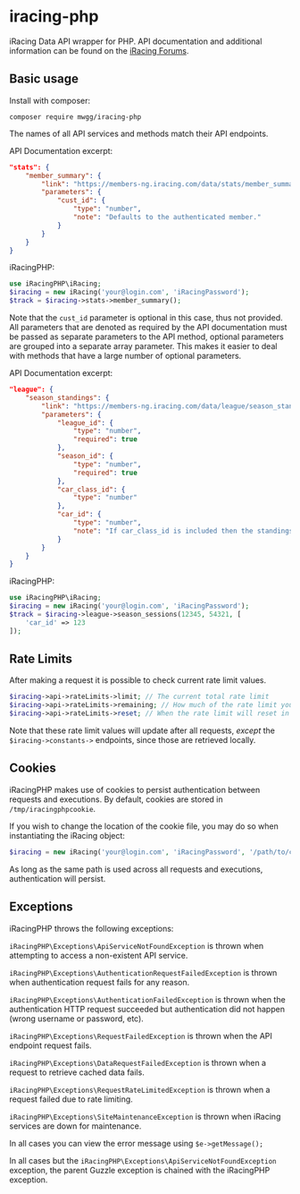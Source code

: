 # iracing-php
iRacing Data API wrapper for PHP. API documentation and additional information can be found on the [iRacing Forums](https://forums.iracing.com/discussion/15068/general-availability-of-data-api/p1).

## Basic usage

Install with composer:
```
composer require mwgg/iracing-php
```
The names of all API services and methods match their API endpoints.

API Documentation excerpt:
```json
"stats": {
    "member_summary": {
        "link": "https://members-ng.iracing.com/data/stats/member_summary",
        "parameters": {
            "cust_id": {
                "type": "number",
                "note": "Defaults to the authenticated member."
            }
        }
    }
}
```
iRacingPHP:
```php
use iRacingPHP\iRacing;
$iracing = new iRacing('your@login.com', 'iRacingPassword');
$track = $iracing->stats->member_summary();
```
Note that the `cust_id` parameter is optional in this case, thus not provided. All parameters that are denoted as required by the API documentation must be passed as separate parameters to the API method, optional parameters are grouped into a separate array parameter. This makes it easier to deal with methods that have a large number of optional parameters.

API Documentation excerpt:
```json
"league": {
    "season_standings": {
        "link": "https://members-ng.iracing.com/data/league/season_standings",
        "parameters": {
            "league_id": {
                "type": "number",
                "required": true
            },
            "season_id": {
                "type": "number",
                "required": true
            },
            "car_class_id": {
                "type": "number"
            },
            "car_id": {
                "type": "number",
                "note": "If car_class_id is included then the standings are for the car in that car class, otherwise they are for the car across car classes."
            }
        }
    }
}
```
iRacingPHP:
```php
use iRacingPHP\iRacing;
$iracing = new iRacing('your@login.com', 'iRacingPassword');
$track = $iracing->league->season_sessions(12345, 54321, [
    'car_id' => 123
]);
```

## Rate Limits
After making a request it is possible to check current rate limit values.
```php
$iracing->api->rateLimits->limit; // The current total rate limit
$iracing->api->rateLimits->remaining; // How much of the rate limit you have remaining
$iracing->api->rateLimits->reset; // When the rate limit will reset in epoch timestamp
```
Note that these rate limit values will update after all requests, *except* the `$iracing->constants->` endpoints, since those are retrieved locally.

## Cookies
iRacingPHP makes use of cookies to persist authentication between requests and executions. By default, cookies are stored in `/tmp/iracingphpcookie`.

If you wish to change the location of the cookie file, you may do so when instantiating the iRacing object:

```php
$iracing = new iRacing('your@login.com', 'iRacingPassword', '/path/to/cookies');
```

As long as the same path is used across all requests and executions, authentication will persist.

## Exceptions
iRacingPHP throws the following exceptions:

`iRacingPHP\Exceptions\ApiServiceNotFoundException` is thrown when attempting to access a non-existent API service.

`iRacingPHP\Exceptions\AuthenticationRequestFailedException` is thrown when authentication request fails for any reason.

`iRacingPHP\Exceptions\AuthenticationFailedException` is thrown when the authentication HTTP request succeeded but authentication did not happen (wrong username or password, etc).

`iRacingPHP\Exceptions\RequestFailedException` is thrown when the API endpoint request fails.

`iRacingPHP\Exceptions\DataRequestFailedException` is thrown when a request to retrieve cached data fails.

`iRacingPHP\Exceptions\RequestRateLimitedException` is thrown when a request failed due to rate limiting.

`iRacingPHP\Exceptions\SiteMaintenanceException` is thrown when iRacing services are down for maintenance.

In all cases you can view the error message using `$e->getMessage();`

In all cases but the `iRacingPHP\Exceptions\ApiServiceNotFoundException` exception, the parent Guzzle exception is chained with the iRacingPHP exception.
